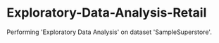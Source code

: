 # Exploratory-Data-Analysis-Retail
Performing 'Exploratory Data Analysis' on dataset 'SampleSuperstore'.
